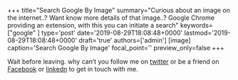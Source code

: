 +++
title="Search Google By Image"
summary="Curious about an image on the internet..? Want know more details of that image..? Google Chrome providing an extension, with this you can initiate a search"
keywords=["google"
]
type='post'
date='2019-08-29T18:08:48+0000'
lastmod='2019-08-29T18:08:48+0000'
draft='true'
authors=['admin']
[image]
caption='Search Google By Image'
focal_point=''
preview_only=false
+++










Wait before leaving.
why can’t you follow me on <a href="https://twitter.com/arungudelli" target="_blank" rel="noopener">twitter</a> or be a friend on <a href="https://www.facebook.com/gudelliArun" target="_blank" rel="noopener">Facebook</a> or  <a href="https://www.linkedin.com/in/arungudelli/" target="_blank" rel="noopener">linkedn</a> to get in touch with me.







